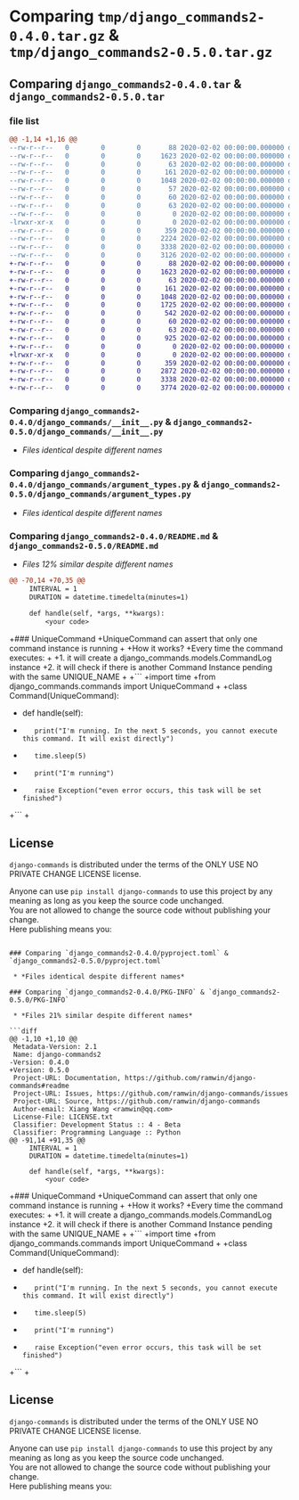# Comparing `tmp/django_commands2-0.4.0.tar.gz` & `tmp/django_commands2-0.5.0.tar.gz`

## Comparing `django_commands2-0.4.0.tar` & `django_commands2-0.5.0.tar`

### file list

```diff
@@ -1,14 +1,16 @@
--rw-r--r--   0        0        0       88 2020-02-02 00:00:00.000000 django_commands2-0.4.0/django_commands/__about__.py
--rw-r--r--   0        0        0     1623 2020-02-02 00:00:00.000000 django_commands2-0.4.0/django_commands/__init__.py
--rw-r--r--   0        0        0       63 2020-02-02 00:00:00.000000 django_commands2-0.4.0/django_commands/admin.py
--rw-r--r--   0        0        0      161 2020-02-02 00:00:00.000000 django_commands2-0.4.0/django_commands/apps.py
--rw-r--r--   0        0        0     1048 2020-02-02 00:00:00.000000 django_commands2-0.4.0/django_commands/argument_types.py
--rw-r--r--   0        0        0       57 2020-02-02 00:00:00.000000 django_commands2-0.4.0/django_commands/models.py
--rw-r--r--   0        0        0       60 2020-02-02 00:00:00.000000 django_commands2-0.4.0/django_commands/tests.py
--rw-r--r--   0        0        0       63 2020-02-02 00:00:00.000000 django_commands2-0.4.0/django_commands/views.py
--rw-r--r--   0        0        0        0 2020-02-02 00:00:00.000000 django_commands2-0.4.0/django_commands/migrations/__init__.py
-lrwxr-xr-x   0        0        0        0 2020-02-02 00:00:00.000000 django_commands2-0.4.0/.gitignore -> github/Public/gitignore
--rw-r--r--   0        0        0      359 2020-02-02 00:00:00.000000 django_commands2-0.4.0/LICENSE.txt
--rw-r--r--   0        0        0     2224 2020-02-02 00:00:00.000000 django_commands2-0.4.0/README.md
--rw-r--r--   0        0        0     3338 2020-02-02 00:00:00.000000 django_commands2-0.4.0/pyproject.toml
--rw-r--r--   0        0        0     3126 2020-02-02 00:00:00.000000 django_commands2-0.4.0/PKG-INFO
+-rw-r--r--   0        0        0       88 2020-02-02 00:00:00.000000 django_commands2-0.5.0/django_commands/__about__.py
+-rw-r--r--   0        0        0     1623 2020-02-02 00:00:00.000000 django_commands2-0.5.0/django_commands/__init__.py
+-rw-r--r--   0        0        0       63 2020-02-02 00:00:00.000000 django_commands2-0.5.0/django_commands/admin.py
+-rw-r--r--   0        0        0      161 2020-02-02 00:00:00.000000 django_commands2-0.5.0/django_commands/apps.py
+-rw-r--r--   0        0        0     1048 2020-02-02 00:00:00.000000 django_commands2-0.5.0/django_commands/argument_types.py
+-rw-r--r--   0        0        0     1725 2020-02-02 00:00:00.000000 django_commands2-0.5.0/django_commands/commands.py
+-rw-r--r--   0        0        0      542 2020-02-02 00:00:00.000000 django_commands2-0.5.0/django_commands/models.py
+-rw-r--r--   0        0        0       60 2020-02-02 00:00:00.000000 django_commands2-0.5.0/django_commands/tests.py
+-rw-r--r--   0        0        0       63 2020-02-02 00:00:00.000000 django_commands2-0.5.0/django_commands/views.py
+-rw-r--r--   0        0        0      925 2020-02-02 00:00:00.000000 django_commands2-0.5.0/django_commands/migrations/0001_initial.py
+-rw-r--r--   0        0        0        0 2020-02-02 00:00:00.000000 django_commands2-0.5.0/django_commands/migrations/__init__.py
+lrwxr-xr-x   0        0        0        0 2020-02-02 00:00:00.000000 django_commands2-0.5.0/.gitignore -> /home/wangx/github/linux-reference/gitignore_global
+-rw-r--r--   0        0        0      359 2020-02-02 00:00:00.000000 django_commands2-0.5.0/LICENSE.txt
+-rw-r--r--   0        0        0     2872 2020-02-02 00:00:00.000000 django_commands2-0.5.0/README.md
+-rw-r--r--   0        0        0     3338 2020-02-02 00:00:00.000000 django_commands2-0.5.0/pyproject.toml
+-rw-r--r--   0        0        0     3774 2020-02-02 00:00:00.000000 django_commands2-0.5.0/PKG-INFO
```

### Comparing `django_commands2-0.4.0/django_commands/__init__.py` & `django_commands2-0.5.0/django_commands/__init__.py`

 * *Files identical despite different names*

### Comparing `django_commands2-0.4.0/django_commands/argument_types.py` & `django_commands2-0.5.0/django_commands/argument_types.py`

 * *Files identical despite different names*

### Comparing `django_commands2-0.4.0/README.md` & `django_commands2-0.5.0/README.md`

 * *Files 12% similar despite different names*

```diff
@@ -70,14 +70,35 @@
     INTERVAL = 1
     DURATION = datetime.timedelta(minutes=1)
 
     def handle(self, *args, **kwargs):
         <your code>
 ```
 
+### UniqueCommand
+UniqueCommand can assert that only one command instance is running
+
+How it works?
+Every time the command executes:
+
+1. it will create a django_commands.models.CommandLog instance
+2. it will check if there is another Command Instance pending with the same UNIQUE_NAME
+
+```
+import time
+from django_commands.commands import UniqueCommand
+
+class Command(UniqueCommand):
+    def handle(self):
+        print("I'm running. In the next 5 seconds, you cannot execute this command. It will exist directly")
+        time.sleep(5)
+        print("I'm running")
+        raise Exception("even error occurs, this task will be set finished")
+```
+
 ## License
 
 `django-commands` is distributed under the terms of the ONLY USE NO PRIVATE CHANGE LICENSE license.
 
 Anyone can use `pip install django-commands` to use this project by any meaning as long as you keep the source code unchanged.  
 You are not allowed to change the source code without publishing your change.  
 Here publishing means you:
```

### Comparing `django_commands2-0.4.0/pyproject.toml` & `django_commands2-0.5.0/pyproject.toml`

 * *Files identical despite different names*

### Comparing `django_commands2-0.4.0/PKG-INFO` & `django_commands2-0.5.0/PKG-INFO`

 * *Files 21% similar despite different names*

```diff
@@ -1,10 +1,10 @@
 Metadata-Version: 2.1
 Name: django-commands2
-Version: 0.4.0
+Version: 0.5.0
 Project-URL: Documentation, https://github.com/ramwin/django-commands#readme
 Project-URL: Issues, https://github.com/ramwin/django-commands/issues
 Project-URL: Source, https://github.com/ramwin/django-commands
 Author-email: Xiang Wang <ramwin@qq.com>
 License-File: LICENSE.txt
 Classifier: Development Status :: 4 - Beta
 Classifier: Programming Language :: Python
@@ -91,14 +91,35 @@
     INTERVAL = 1
     DURATION = datetime.timedelta(minutes=1)
 
     def handle(self, *args, **kwargs):
         <your code>
 ```
 
+### UniqueCommand
+UniqueCommand can assert that only one command instance is running
+
+How it works?
+Every time the command executes:
+
+1. it will create a django_commands.models.CommandLog instance
+2. it will check if there is another Command Instance pending with the same UNIQUE_NAME
+
+```
+import time
+from django_commands.commands import UniqueCommand
+
+class Command(UniqueCommand):
+    def handle(self):
+        print("I'm running. In the next 5 seconds, you cannot execute this command. It will exist directly")
+        time.sleep(5)
+        print("I'm running")
+        raise Exception("even error occurs, this task will be set finished")
+```
+
 ## License
 
 `django-commands` is distributed under the terms of the ONLY USE NO PRIVATE CHANGE LICENSE license.
 
 Anyone can use `pip install django-commands` to use this project by any meaning as long as you keep the source code unchanged.  
 You are not allowed to change the source code without publishing your change.  
 Here publishing means you:
```

